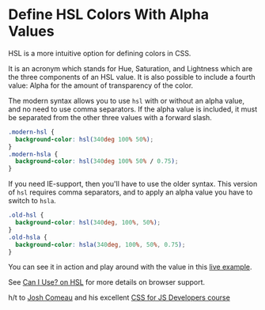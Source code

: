 # Define HSL Colors With Alpha Values

HSL is a more intuitive option for defining colors in CSS.

It is an acronym which stands for Hue, Saturation, and Lightness which are the
three components of an HSL value. It is also possible to include a fourth
value: Alpha for the amount of transparency of the color.

The modern syntax allows you to use `hsl` with or without an alpha value, and
no need to use comma separators. If the alpha value is included, it must be
separated from the other three values with a forward slash.

```css
.modern-hsl {
  background-color: hsl(340deg 100% 50%);
}
.modern-hsla {
  background-color: hsl(340deg 100% 50% / 0.75);
}
```

If you need IE-support, then you'll have to use the older syntax. This version
of `hsl` requires comma separators, and to apply an alpha value you have to
switch to `hsla`.

```css
.old-hsl {
  background-color: hsl(340deg, 100%, 50%);
}
.old-hsla {
  background-color: hsla(340deg, 100%, 50%, 0.75);
}
```

You can see it in action and play around with the value in this [live
example](https://codepen.io/jbranchaud/pen/gOLVzjx?editors=1100).


See [Can I Use? on HSL](https://caniuse.com/?search=hsl) for more details on
browser support.

h/t to [Josh Comeau](https://twitter.com/JoshWComeau) and his excellent [CSS
for JS Developers course](https://css-for-js.dev/)
